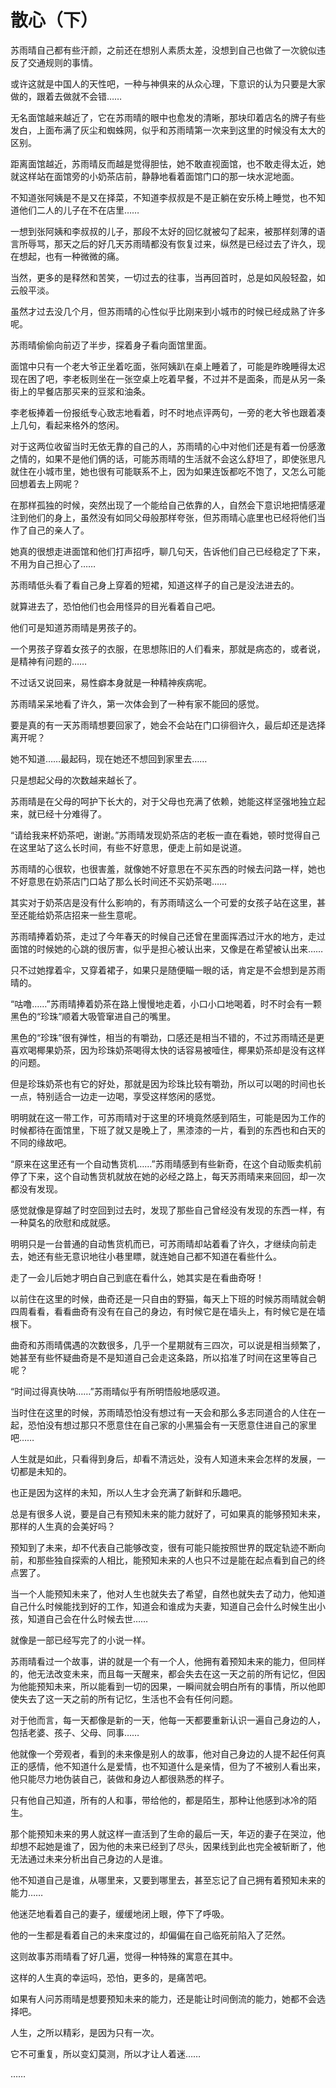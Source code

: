 # 散心（下）

苏雨晴自己都有些汗颜，之前还在想别人素质太差，没想到自己也做了一次貌似违反了交通规则的事情。

或许这就是中国人的天性吧，一种与神俱来的从众心理，下意识的认为只要是大家做的，跟着去做就不会错……

无名面馆越来越近了，它在苏雨晴的眼中也愈发的清晰，那块印着店名的牌子有些发白，上面布满了灰尘和蜘蛛网，似乎和苏雨晴第一次来到这里的时候没有太大的区别。

距离面馆越近，苏雨晴反而越是觉得胆怯，她不敢直视面馆，也不敢走得太近，她就这样站在面馆旁的小奶茶店前，静静地看着面馆门口的那一块水泥地面。

不知道张阿姨是不是又在择菜，不知道李叔叔是不是正躺在安乐椅上睡觉，也不知道他们二人的儿子在不在店里……

一想到张阿姨和李叔叔的儿子，那段不太好的回忆就被勾了起来，被那样刻薄的语言所辱骂，那天之后的好几天苏雨晴都没有恢复过来，纵然是已经过去了许久，现在想起，也有一种微微的痛。

当然，更多的是释然和苦笑，一切过去的往事，当再回首时，总是如风般轻盈，如云般平淡。

虽然才过去没几个月，但苏雨晴的心性似乎比刚来到小城市的时候已经成熟了许多呢。

苏雨晴偷偷向前迈了半步，探着身子看向面馆里面。

面馆中只有一个老大爷正坐着吃面，张阿姨趴在桌上睡着了，可能是昨晚睡得太迟现在困了吧，李老板则坐在一张空桌上吃着早餐，不过并不是面条，而是从另一条街上的早餐店那买来的豆浆和油条。

李老板捧着一份报纸专心致志地看着，时不时地点评两句，一旁的老大爷也跟着凑上几句，看起来格外的悠闲。

对于这两位收留当时无依无靠的自己的人，苏雨晴的心中对他们还是有着一份感激之情的，如果不是他们俩的话，可能苏雨晴的生活就不会这么舒坦了，即使张思凡就住在小城市里，她也很有可能联系不上，因为如果连饭都吃不饱了，又怎么可能回想着去上网呢？

在那样孤独的时候，突然出现了一个能给自己依靠的人，自然会下意识地把情感灌注到他们的身上，虽然没有如同父母般那样夸张，但苏雨晴心底里也已经将他们当作了自己的亲人了。

她真的很想走进面馆和他们打声招呼，聊几句天，告诉他们自己已经稳定了下来，不用为自己担心了……

苏雨晴低头看了看自己身上穿着的短裙，知道这样子的自己是没法进去的。

就算进去了，恐怕他们也会用怪异的目光看着自己吧。

他们可是知道苏雨晴是男孩子的。

一个男孩子穿着女孩子的衣服，在思想陈旧的人们看来，那就是病态的，或者说，是精神有问题的……

不过话又说回来，易性癖本身就是一种精神疾病呢。

苏雨晴呆呆地看了许久，第一次体会到了一种有家不能回的感觉。

要是真的有一天苏雨晴想要回家了，她会不会站在门口徘徊许久，最后却还是选择离开呢？

她不知道……最起码，现在她还不想回到家里去……

只是想起父母的次数越来越长了。

苏雨晴是在父母的呵护下长大的，对于父母也充满了依赖，她能这样坚强地独立起来，就已经十分难得了。

“请给我来杯奶茶吧，谢谢。”苏雨晴发现奶茶店的老板一直在看她，顿时觉得自己在这里站了这么长时间，有些不好意思，便走上前如是说道。

苏雨晴的心很软，也很害羞，就像她不好意思在不买东西的时候去问路一样，她也不好意思在奶茶店门口站了那么长时间还不买奶茶喝……

其实对于奶茶店是没有什么影响的，有苏雨晴这么一个可爱的女孩子站在这里，甚至还能给奶茶店招来一些生意呢。

苏雨晴捧着奶茶，走过了今年春天的时候自己还曾在里面挥洒过汗水的地方，走过面馆的时候她的心跳的很厉害，似乎是担心被认出来，又像是在希望被认出来……

只不过她撑着伞，又穿着裙子，如果只是随便瞄一眼的话，肯定是不会想到是苏雨晴的。

“咕噜……”苏雨晴捧着奶茶在路上慢慢地走着，小口小口地喝着，时不时会有一颗黑色的“珍珠”顺着大吸管窜进自己的嘴里。

黑色的“珍珠”很有弹性，相当的有嚼劲，口感还是相当不错的，不过苏雨晴还是更喜欢喝椰果奶茶，因为珍珠奶茶喝得太快的话容易被噎住，椰果奶茶却是没有这样的问题。

但是珍珠奶茶也有它的好处，那就是因为珍珠比较有嚼劲，所以可以喝的时间也长一点，特别适合一边走一边喝，享受这样悠闲的感觉。

明明就在这一带工作，可苏雨晴对于这里的环境竟然感到陌生，可能是因为工作的时候都待在面馆里，下班了就又是晚上了，黑漆漆的一片，看到的东西也和白天的不同的缘故吧。

“原来在这里还有一个自动售货机……”苏雨晴感到有些新奇，在这个自动贩卖机前停了下来，这个自动售货机就放在她的必经之路上，每天苏雨晴来来回回，却一次都没有发现。

感觉就像是穿越了时空回到过去时，发现了那些自己曾经没有发现的东西一样，有一种莫名的欣慰和成就感。

明明只是一台普通的自动售货机而已，可苏雨晴却站着看了许久，才继续向前走去，她还有些无意识地往小巷里瞟，就连她自己都不知道在看些什么。

走了一会儿后她才明白自己到底在看什么，她其实是在看曲奇呀！

以前住在这里的时候，曲奇还是一只自由的野猫，每天上下班的时候苏雨晴就会朝四周看看，看看曲奇有没有在自己的身边，有时候它是在墙头上，有时候它是在墙根下。

曲奇和苏雨晴偶遇的次数很多，几乎一个星期就有三四次，可以说是相当频繁了，她甚至有些怀疑曲奇是不是知道自己会走这条路，所以掐准了时间在这里等自己呢？

“时间过得真快呐……”苏雨晴似乎有所明悟般地感叹道。

当时住在这里的时候，苏雨晴恐怕没有想过有一天会和那么多志同道合的人住在一起，恐怕没有想过那只不愿意住在自己家的小黑猫会有一天愿意住进自己的家里吧……

人生就是如此，只看得到身后，却看不清远处，没有人知道未来会怎样的发展，一切都是未知的。

也正是因为这样的未知，所以人生才会充满了新鲜和乐趣吧。

总是有很多人说，要是自己有预知未来的能力就好了，可如果真的能够预知未来，那样的人生真的会美好吗？

预知到了未来，却不代表自己能够改变，很有可能只能按照世界的既定轨迹不断向前，和那些独自探索的人相比，能预知未来的人也只不过是能在起点看到自己的终点罢了。

当一个人能预知未来了，他对人生也就失去了希望，自然也就失去了动力，他知道自己什么时候能找到好的工作，知道会和谁成为夫妻，知道自己会什么时候生出小孩，知道自己会在什么时候去世……

就像是一部已经写完了的小说一样。

苏雨晴看过一个故事，讲的就是一个有一个人，他拥有着预知未来的能力，但同样的，他无法改变未来，而且每一天醒来，都会失去在这一天之前的所有记忆，但因为他能预知未来，所以能看到一切的因果，一瞬间就会明白所有的事情，所以他即使失去了这一天之前的所有记忆，生活也不会有任何问题。

对于他而言，每一天都像是新的一天，他每一天都要重新认识一遍自己身边的人，包括老婆、孩子、父母、同事……

他就像一个旁观者，看到的未来像是别人的故事，他对自己身边的人提不起任何真正的感情，他不知道什么是爱情，也不知道什么是亲情，但为了不被别人看出来，他只能尽力地伪装自己，装做和身边人都很熟悉的样子。

只有他自己知道，所有的人和事，带给他的，都是陌生，那种让他感到冰冷的陌生。

那个能预知未来的男人就这样一直活到了生命的最后一天，年迈的妻子在哭泣，他却想不起她是谁了，因为他的未来已经到了尽头，因果线到此也完全被斩断了，他无法通过未来分析出自己身边的人是谁。

他不知道自己是谁，从哪里来，又要到哪里去，甚至忘记了自己拥有着预知未来的能力……

他迷茫地看着自己的妻子，缓缓地闭上眼，停下了呼吸。

他的一生都是看着自己的未来度过的，却偏偏在自己临死前陷入了茫然。

这则故事苏雨晴看了好几遍，觉得一种特殊的寓意在其中。

这样的人生真的幸运吗，恐怕，更多的，是痛苦吧。

如果有人问苏雨晴是想要预知未来的能力，还是能让时间倒流的能力，她都不会选择吧。

人生，之所以精彩，是因为只有一次。

它不可重复，所以变幻莫测，所以才让人着迷……

……
